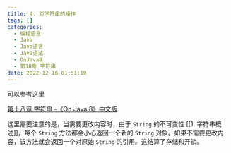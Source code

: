 ```yaml
---
title: 4. 对字符串的操作
tags: []
categories:
  - 编程语言
  - Java
  - Java语言
  - Java语法
  - OnJava8
  - 第18章 字符串
date: 2022-12-16 01:51:10
---
```


可以参考这里

[第十八章 字符串 -《On Java 8》中文版](https://www.jishuchi.com/read/onjava8/12017#7lvfvl)

这里需要注意的是，当需要更改内容时，由于 `String` 的不可变性 [[1. 字符串概述]]，每个 `String` 方法都会小心返回一个新的 `String` 对象。如果不需要更改内容，该方法就会返回一个对原始 `String` 的引用。这结算了存储和开销。
